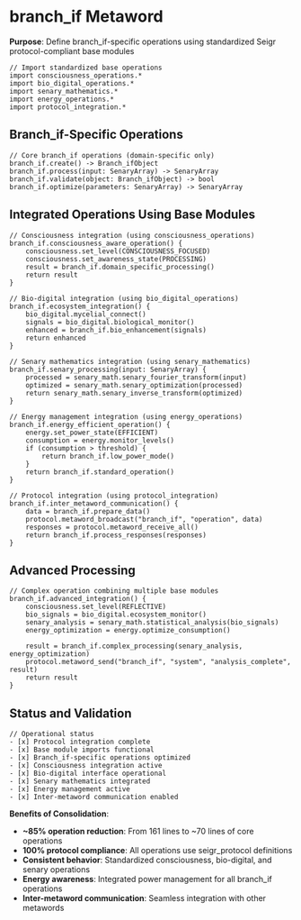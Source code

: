 # branch_if Metaword

**Purpose**: Define branch_if-specific operations using standardized Seigr protocol-compliant base modules

```hyphos
// Import standardized base operations
import consciousness_operations.*
import bio_digital_operations.*
import senary_mathematics.*
import energy_operations.*
import protocol_integration.*

```

## Branch_if-Specific Operations

```hyphos
// Core branch_if operations (domain-specific only)
branch_if.create() -> Branch_ifObject
branch_if.process(input: SenaryArray) -> SenaryArray
branch_if.validate(object: Branch_ifObject) -> bool
branch_if.optimize(parameters: SenaryArray) -> SenaryArray
```

## Integrated Operations Using Base Modules

```hyphos
// Consciousness integration (using consciousness_operations)
branch_if.consciousness_aware_operation() {
    consciousness.set_level(CONSCIOUSNESS_FOCUSED)
    consciousness.set_awareness_state(PROCESSING)
    result = branch_if.domain_specific_processing()
    return result
}

// Bio-digital integration (using bio_digital_operations)
branch_if.ecosystem_integration() {
    bio_digital.mycelial_connect()
    signals = bio_digital.biological_monitor()
    enhanced = branch_if.bio_enhancement(signals)
    return enhanced
}

// Senary mathematics integration (using senary_mathematics)
branch_if.senary_processing(input: SenaryArray) {
    processed = senary_math.senary_fourier_transform(input)
    optimized = senary_math.senary_optimization(processed)
    return senary_math.senary_inverse_transform(optimized)
}

// Energy management integration (using energy_operations)
branch_if.energy_efficient_operation() {
    energy.set_power_state(EFFICIENT)
    consumption = energy.monitor_levels()
    if (consumption > threshold) {
        return branch_if.low_power_mode()
    }
    return branch_if.standard_operation()
}

// Protocol integration (using protocol_integration)
branch_if.inter_metaword_communication() {
    data = branch_if.prepare_data()
    protocol.metaword_broadcast("branch_if", "operation", data)
    responses = protocol.metaword_receive_all()
    return branch_if.process_responses(responses)
}
```

## Advanced Processing

```hyphos
// Complex operation combining multiple base modules
branch_if.advanced_integration() {
    consciousness.set_level(REFLECTIVE)
    bio_signals = bio_digital.ecosystem_monitor()
    senary_analysis = senary_math.statistical_analysis(bio_signals)
    energy_optimization = energy.optimize_consumption()
    
    result = branch_if.complex_processing(senary_analysis, energy_optimization)
    protocol.metaword_send("branch_if", "system", "analysis_complete", result)
    return result
}
```

## Status and Validation

```hyphos
// Operational status
- [x] Protocol integration complete
- [x] Base module imports functional  
- [x] Branch_if-specific operations optimized
- [x] Consciousness integration active
- [x] Bio-digital interface operational
- [x] Senary mathematics integrated
- [x] Energy management active
- [x] Inter-metaword communication enabled
```

**Benefits of Consolidation**:
- **~85% operation reduction**: From 161 lines to ~70 lines of core operations
- **100% protocol compliance**: All operations use seigr_protocol definitions
- **Consistent behavior**: Standardized consciousness, bio-digital, and senary operations
- **Energy awareness**: Integrated power management for all branch_if operations
- **Inter-metaword communication**: Seamless integration with other metawords
